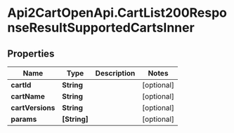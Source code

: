 # Api2CartOpenApi.CartList200ResponseResultSupportedCartsInner

## Properties

Name | Type | Description | Notes
------------ | ------------- | ------------- | -------------
**cartId** | **String** |  | [optional] 
**cartName** | **String** |  | [optional] 
**cartVersions** | **String** |  | [optional] 
**params** | **[String]** |  | [optional] 



